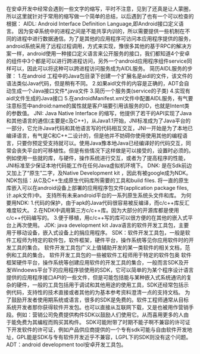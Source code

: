 在安卓开发中经常会遇到一些文字的缩写，平时不注意，见到了还真是让人蒙圈，所以这里就针对于常用的缩写做一个简单的总结，以后遇到了也有一个可以检查的根据：
  AIDL: Android Interface Definition Language,即Android接口定义语言。
          因为安卓系统中的进程之间是不能共享内训的，所以需要提供一些机制在不同的进程中进行数据通信。为了是其他的应用程序可访问本应用程序提供的服务，android系统采用了远程过程调用，方式来实现，豫很多其他的基于RPC的解决方案一样，android使用一种接口定义语言来公开服务的接口，我们都知道4个安卓的组件中3个都是可以进行跨进程访问，另外一个android应用程序组件service同样可以，因此可以将这种可以跨进程访问服务成为AIDL服务。
    简历AIDL服务的步骤：
    1.在android 工程中的Java包目录下创建一个扩展名是aidl的文件，该文件的语法类似Java代码，但是稍有不同。
   2.如果aidl文件的内容是正确的，ADT会自动生成一个Java接口文件*.java文件
   3.简历一个服务类(service的子类)
   4.实现有aidl文件生成的Java接口
   5.在androidManifest.xml文件中配置AIDL服务，有气要注意<action>标签中android:name的属性就是客户端要引用该服务的ID，也就是Intent类的参数值。
  JNI: Java Native Interface 的缩写，他提供了若干的API实现了Java和其他语言的通信(主要是c及C++)，从Java1.1开始，JNI标准成为了Java平台的一部分，它允许Java代码和其他语言写的代码相互交互，JNI一开始是为了本地已编译语言，有气是C和C++二设计的，但是他并不妨碍你使用使用其他的编程语言，只要你预定受支持就可以。使用Java豫本地Java已经编译好的代码交互，同常会丧失平台的可移植性。但是有些情况下这样做是可以接受的，设置时必须的。例如使用一些就的库，与硬件，操作系统进行交互，或者为了提高程序的性能，JNI标准至少保证本地代码能工作在任何Java虚拟机环境下。
  DNK: 是在Sdk前边又加上了“原生”二字，及Native Development kit ，因此有被google成为NDK。
          NDK包括：从C及C++生成原生代码库所需要的工具和build files.
          将一直的原生库嵌入可以在android设备上部署的应用程序包文件(application package files,计.apk文件)中。
          支持所有未来android平台的一系列原生系统头文件和库。
      为何要用NDK: 
          1.代码的保护，由于apk的Java代码很容易被反编译，而c/c++库反汇难度较大。
          2.在NDK中调用第三方c/c++库。因为大部分的开源库都是使用c/c++代码编写的。
          3.便于移植，用c/c++写的库可以很方便的在其他的嵌入式平台上再次使用。
  JDK: java development kit Java语言的软件开发工具包，主要用于移动设备，嵌入式设备上的捐应用程序。
  SDK：软件开发工具包，一般是软件工程师为特定的软件包，软件框架，硬件平台，操作系统等见你应用软件时的开发工具的集合。
        软件开发工具包广义上值辅助开发的某一类软件的相关文档，范例和工具的集合。
      软件开发工具包的一些被软件工程师用于特定的软件包奥 软件框架硬件平台，操作系统等创建应用软件的开发工具的集合，一般而言SDK及开发Windoews平台下的应用程序锁使用的SDK，它可以简单的为某个程序设计语言提供的应用程序接口API的一些文件，但是可能包括能与某种嵌入式系统通讯的复杂的硬件，一般的工具包括用于调试和其他用途的使用工具，SDK还经常包括示例代码，支持性的技术直接或者其他的为基本参考资料澄清一点的支持文档。
    为了鼓励开发者使用期系统或语言，很多的SDK是免费的。软件工程师通常从目标系统开发者那你获得软件开发包。也可以直接从互联网下载，又是也被用作营销手段。例如：营销公司免费提供构件SDK以鼓励人们使用它。从而喜用更多的人由于能免费为其编程而购买其构件。
    SDK可能附带了时期不能子啊不兼容的许可证下开发软件的许可证，例如产品供应商提供的一个专有sdk可能与自由软件开发地址，GPL能是SDK与专有软件开发近乎不兼容，LGPL下的SDK则没有这个问题。
  ADT：android development tool安卓开发工具包。